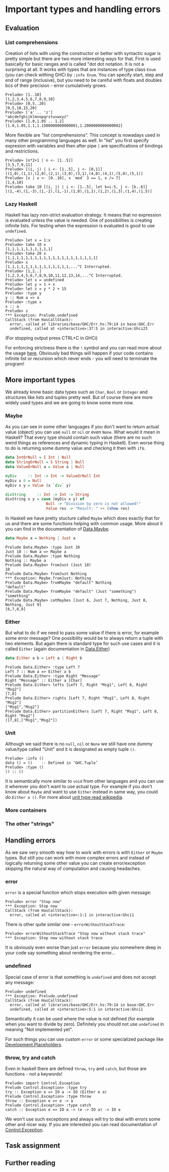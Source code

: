 # Important types and handling errors

## Evaluation

### List comprehensions

Creation of lists with using the constructor or better with syntactic sugar is pretty simple but there are two more interesting ways for that. First is used basically for basic ranges and is called "dot dot notation. It is not a surprising at all. It works with types that are instances of type class `Enum` (you can check withing GHCi by `:info Enum`. You can specify start, step and end of range (inclusive), but you need to be careful with floats and doubles bcs of their precision - error cumulatively grows.

```
Prelude> [1..10]
[1,2,3,4,5,6,7,8,9,10]
Prelude> [0,5..20]
[0,5,10,15,20]
Prelude> ['a' .. 'z']
"abcdefghijklmnopqrstuvwxyz"
Prelude> [1.0,1.05 .. 1.2]
[1.0,1.05,1.1,1.1500000000000001,1.2000000000000002]
```

More flexible are "list comprehensions". This concept is nowadays used in many other programming languages as well. In "list" you first specify expresion with variables and then after pipe `|` are specifications of bindings and restrictions.

```
Prelude> [n*2+1 | n <- [1..5]]
[3,5,7,9,11]
Prelude> [(i, j) | i <- [1..5], j <- [0,1]]
[(1,0),(1,1),(2,0),(2,1),(3,0),(3,1),(4,0),(4,1),(5,0),(5,1)]
Prelude> [x | x <- [0..10], x `mod` 3 == 1, x /= 7]
[1,4,10]
Prelude> take 10 [(i, j) | i <- [1..5], let k=i-5, j <- [k..6]]
[(1,-4),(1,-3),(1,-2),(1,-1),(1,0),(1,1),(1,2),(1,3),(1,4),(1,5)]
```

### Lazy Haskell

Haskell has lazy non-strict evaluation strategy. It means that no expression is evaluated unless the value is needed. One of possibilities is creating infinite lists. For testing when the expression is evaluated is good to use `undefined`.

```
Prelude> let x = 1:x
Prelude> take 10 x
[1,1,1,1,1,1,1,1,1,1]
Prelude> take 20 x
[1,1,1,1,1,1,1,1,1,1,1,1,1,1,1,1,1,1,1,1]
Prelude> x
[1,1,1,1,1,1,1,1,1,1,1,1,1,1,...^C Interrupted.
Prelude> [1,2..]
[1,2,3,4,5,6,7,8,9,10,11,12,13,14,...^C Interrupted.
Prelude> let x = undefined
Prelude> let y = 1 + x
Prelude> let z = y * 2 + 15
Prelude> :type y
y :: Num a => a
Prelude> :type x
x :: a
Prelude> z
*** Exception: Prelude.undefined
CallStack (from HasCallStack):
  error, called at libraries/base/GHC/Err.hs:79:14 in base:GHC.Err
  undefined, called at <interactive>:37:5 in interactive:Ghci23
```

(For stopping output press CTRL+C in GHCi)

For enforcing strictness there is the `!` symbol and you can read more about the usage [here](https://wiki.haskell.org/Performance/Strictness). Obviously bad things will happen if your code contains infinite list or recursion which never ends - you will need to terminate the program!

## More important types

We already know basic data types such as `Char`, `Bool` or `Integer` and structures like lists and tuples pretty well. But of course there are more widely used types and we are going to know some more now.

### Maybe

As you can see in some other languages if you don't want to return actual value (object) you can use `null` or `nil` or even `None`. What would it mean in Haskell? That every type should contain such value (there are no such weird things as references and dynamic typing in Haskell). Even worse thing to do is returning some dummy value and checking it then with `if`s.

```haskell
data IntOrNull = I Int | Null
data StringOrNull = S String | Null
data ValueOrNull a = Value a | Null

myDiv     :: Int -> Int -> ValueOrNull Int
myDiv x 0 = Null
myDiv x y = Value (x `div` y)

divString     :: Int -> Int -> String
divString x y = case (myDiv x y) of
                  Null -> "Division by zero is not allowed!"
                  Value res -> "Result: " ++ (show res)
```


In Haskell we have pretty stucture called `Maybe` which does exactly that for us and there are some functions helping with common usage. More about it you can find in the documentation of [Data.Maybe](https://hackage.haskell.org/package/base/docs/Data-Maybe.html).

```haskell
data Maybe a = Nothing | Just a
```

```
Prelude Data.Maybe> :type Just 10
Just 10 :: Num a => Maybe a
Prelude Data.Maybe> :type Nothing
Nothing :: Maybe a
Prelude Data.Maybe> fromJust (Just 10)
10
Prelude Data.Maybe> fromJust Nothing
*** Exception: Maybe.fromJust: Nothing
Prelude Data.Maybe> fromMaybe "default" Nothing
"default"
Prelude Data.Maybe> fromMaybe "default" (Just "something")
"something"
Prelude Data.Maybe> catMaybes [Just 6, Just 7, Nothing, Just 8, Nothing, Just 9]
[6,7,8,9]
```

### Either

But what to do if we need to pass some value if there is error, for example some error message? One possibility would be to always return a tuple with two elements. But again there is standard type for such use cases and it is called `Either` (again documentation in [Data.Either](https://hackage.haskell.org/package/base/docs/Data-Either.html))

```haskell
data Either a b = Left a | Right b
```

```
Prelude Data.Either> :type Left 7
Left 7 :: Num a => Either a b
Prelude Data.Either> :type Right "Message"
Right "Message" :: Either a [Char]
Prelude Data.Either> lefts [Left 7, Right "Msg1", Left 8, Right "Msg2"]
[7,8]
Prelude Data.Either> rights [Left 7, Right "Msg1", Left 8, Right "Msg2"]
["Msg1","Msg2"]
Prelude Data.Either> partitionEithers [Left 7, Right "Msg1", Left 8, Right "Msg2"]
([7,8],["Msg1","Msg2"])
```

### Unit

Although we said there is no `null`, `nil` or `None` we still have one dummy value/type called "Unit" and it is designated as empty tuple `()`.

```
Prelude> :info ()
data () = () 	-- Defined in ‘GHC.Tuple’
Prelude> :type ()
() :: ()
```

It is semantically more similar to `void` from other languages and you can use it wherever you don't want to use actual type. For example if you don't know about `Maybe` and want to use `Either` instead in same way, you could do `Either a ()`. For more about [unit type read wikipedia](https://en.wikipedia.org/wiki/Unit_type).

### More containers

### The other "strings"

## Handling errors

As we saw very smooth way how to work with errors is with `Either` or `Maybe` types. But still you can work with more complex errors and instead of logically returning some other value you can create error/exception skipping the natural way of computation and causing headaches.

### error

`error` is a special function which stops execution with given message:

```
Prelude> error "Stop now"
*** Exception: Stop now
CallStack (from HasCallStack):
  error, called at <interactive>:1:1 in interactive:Ghci1
```

There is other quite similar one - `errorWithoutStackTrace`:

```
Prelude> errorWithoutStackTrace "Stop now without stack trace"
*** Exception: Stop now without stack trace
```

It is obviously even worse than just `error` because you somewhere deep in your code say something about rendering the error...

### undefined

Special case of error is that something is `undefined` and does not accept any message:

```
Prelude> undefined
*** Exception: Prelude.undefined
CallStack (from HasCallStack):
  error, called at libraries/base/GHC/Err.hs:79:14 in base:GHC.Err
  undefined, called at <interactive>:5:1 in interactive:Ghci1
```

Semantically it can be used where the value is not defined (for example when you want to divide by zero). Definitely you should not use `undefined` in meaning "Not implemented yet".

For such things you can use custom `error` or some specialized package like [Development.Placeholders](hackage.haskell.org/package/placeholders/docs/Development-Placeholders.html).

### throw, try and catch

Even in haskell there are defined `throw`, `try` and `catch`, but those are functions - not a keywords!

```
Prelude> import Control.Exception
Prelude Control.Exception> :type try
try :: Exception e => IO a -> IO (Either e a)
Prelude Control.Exception> :type throw
throw :: Exception e => e -> a
Prelude Control.Exception> :type catch
catch :: Exception e => IO a -> (e -> IO a) -> IO a
```

We won't use such exceptions and always will try to deal with errors some other and nicer way. If you are interested you can read documentation of [Control.Exception](https://hackage.haskell.org/package/base/docs/Control-Exception.html).

## Task assignment

## Further reading

